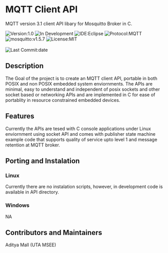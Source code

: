 
# MQTT Client API

MQTT version 3.1 client API libary for Mosquitto Broker in C.

![Version:1.0](https://img.shields.io/badge/Version-1.0-green.svg)
![In Development](https://img.shields.io/badge/Status-In%20Development-orange.svg)
![IDE:Eclipse](https://img.shields.io/badge/Ide-Eclipse-blue)
![Protocol:MQTT](https://img.shields.io/badge/Protocol-MQTT%20v3.1-blue)
![mosquitto:v1.5.7](https://img.shields.io/badge/mosquitto-v1.5.7-green)
![License:MIT](https://img.shields.io/github/license/adimalla/MQTT-3.1-C?label=License)
<br/>
<br/>
![Last Commit:date](https://img.shields.io/github/last-commit/adimalla/MQTT-3.1-C?label=Last%20Commit&style=plastic)

## Description
The Goal of the project is to create an MQTT client API, portable in both POSIX and non POSIX embedded system enviornments. The APIs are minimal, easy to understand and independent of posix sockets and other socket based or networking APIs and are implemented in C for ease of portablity in resource constrained embedded devices.

## Features
Currently the APIs are tesed with C console applications under Linux enviornment using socket API and comes with publisher state machine example code that supports quality of service upto level 1 and message retention at MQTT broker.

## Porting and Instalation

### Linux
Currently there are no instalation scripts, however, in development code is available in API directory.

### Windows
NA

## Contributors and Maintainers
Aditya Mall                 (UTA MSEE)

